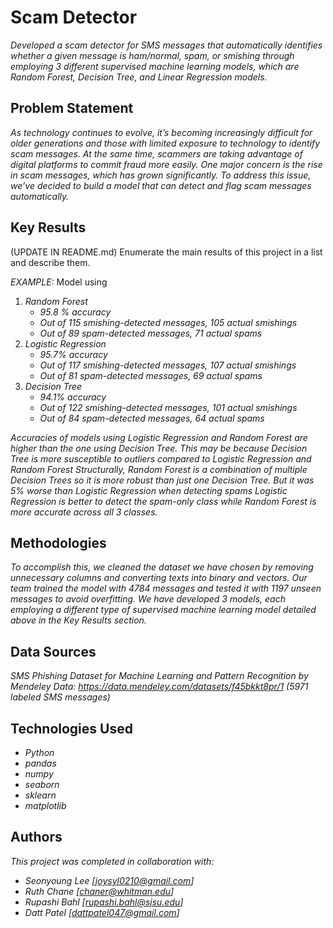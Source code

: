 # Scam Detector

*Developed a scam detector for SMS messages that automatically identifies whether a given message is ham/normal, spam, or smishing through employing 3 different supervised machine learning models, which are Random Forest, Decision Tree, and Linear Regression models.*

## Problem Statement <!--- do not change this line -->

*As technology continues to evolve, it’s becoming increasingly difficult for older generations and those with limited exposure to technology to identify scam messages. At the same time, scammers are taking advantage of digital platforms to commit fraud more easily. One major concern is the rise in scam messages, which has grown significantly. To address this issue, we’ve decided to build a model that can detect and flag scam messages automatically.*

## Key Results <!--- do not change this line -->

(UPDATE IN README.md)
Enumerate the main results of this project in a list and describe them.

*EXAMPLE:*
Model using
1. *Random Forest*
   - *95.8 % accuracy*
   - *Out of 115 smishing-detected messages, 105 actual smishings*
   - *Out of 89 spam-detected messages, 71 actual spams*
2. *Logistic Regression*
   - *95.7% accuracy*
   - *Out of 117 smishing-detected messages, 107 actual smishings*
   - *Out of 81 spam-detected messages, 69 actual spams*
4. *Decision Tree*
   - *94.1% accuracy*
   - *Out of 122 smishing-detected messages, 101 actual smishings*
   - *Out of 84 spam-detected messages, 64 actual spams*

*Accuracies of models using Logistic Regression and Random Forest are higher than the one using Decision Tree. 
This may be because Decision Tree is more susceptible to outliers compared to Logistic Regression and Random Forest
Structurally, Random Forest is a combination of multiple Decision Trees so it is more robust than just one Decision Tree. 
But it was 5% worse than Logistic Regression when detecting spams
Logistic Regression is better to detect the spam-only class while Random Forest is more accurate across all 3 classes.*

## Methodologies <!--- do not change this line -->

*To accomplish this, we cleaned the dataset we have chosen by removing unnecessary columns and converting texts into binary and vectors.*
*Our team trained the model with 4784 messages and tested it with 1197 unseen messages to avoid overfitting. We have developed 3 models, 
each employing a different type of supervised machine learning model detailed above in the Key Results section.*


## Data Sources <!--- do not change this line -->

*SMS Phishing Dataset for Machine Learning and Pattern Recognition by Mendeley Data: https://data.mendeley.com/datasets/f45bkkt8pr/1 (5971 labeled SMS messages)*

## Technologies Used <!--- do not change this line -->

- *Python*
- *pandas*
- *numpy*
- *seaborn*
- *sklearn*
- *matplotlib*


## Authors <!--- do not change this line -->

*This project was completed in collaboration with:*
- *Seonyoung Lee [joysyl0210@gmail.com]*
- *Ruth Chane [chaner@whitman.edu]*
- *Rupashi Bahl [rupashi.bahl@sjsu.edu]*
- *Datt Patel [dattpatel047@gmail.com]*
